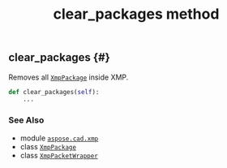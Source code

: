 ﻿---
title: clear_packages method
second_title: Aspose.CAD for Python via .NET API References
description: 
type: docs
weight: 30
url: /python-net/aspose.cad.xmp/xmppacketwrapper/clear_packages/
is_root: false
---

## clear_packages {#}

Removes all [`XmpPackage`](/cad/python-net/aspose.cad.xmp/xmppackage) inside XMP.



```python
def clear_packages(self):
    ...
```





### See Also
* module [`aspose.cad.xmp`](../../)
* class [`XmpPackage`](/cad/python-net/aspose.cad.xmp/xmppackage)
* class [`XmpPacketWrapper`](/cad/python-net/aspose.cad.xmp/xmppacketwrapper)
